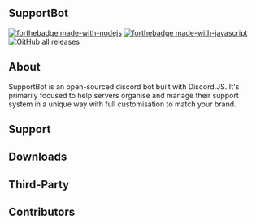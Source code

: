 ## SupportBot
[![forthebadge made-with-nodejs](https://img.shields.io/badge/Node.js-339933?style=for-the-badge&amp;logo=nodedotjs&amp;logoColor=white)]([https://www.python.org/](https://nodejs.org/en/)) [![forthebadge made-with-javascript](https://img.shields.io/badge/JavaScript-323330?style=for-the-badge&amp;logo=javascript&amp;logoColor=F7DF1E)]([https://javascript.com](https://javascript.com))
![GitHub all releases](https://img.shields.io/github/downloads/Emerald-Services/SupportBot/total?style=flat-square)

## About

SupportBot is an open-sourced discord bot built with Discord.JS. It's primarily focused to help servers organise and manage their support system in a unique way with full customisation to match your brand. 

## Support




## Downloads

## Third-Party

## Contributors



